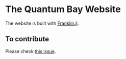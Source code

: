 # The Quantum Bay Website

The website is built with [Franklin.jl](https://github.com/tlienart/Franklin.jl). 

## To contribute

Please check [this issue](https://github.com/CodingThrust/trainingcamp/issues/9).

